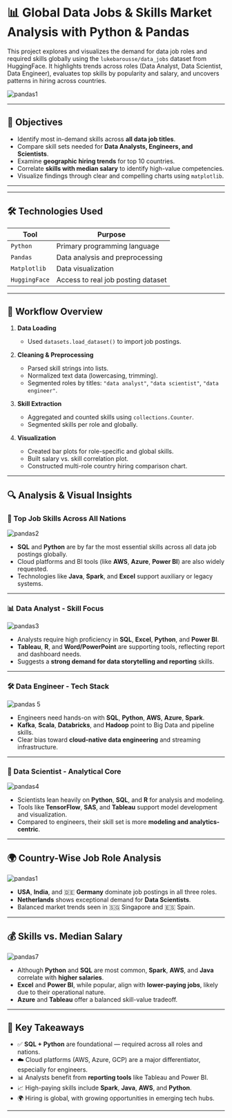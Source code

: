# 📊 Global Data Jobs & Skills Market Analysis with Python & Pandas

This project explores and visualizes the demand for data job roles and required skills globally using the `lukebarousse/data_jobs` dataset from HuggingFace. It highlights trends across roles (Data Analyst, Data Scientist, Data Engineer), evaluates top skills by popularity and salary, and uncovers patterns in hiring across countries.

![pandas1](https://github.com/user-attachments/assets/fc21df51-15a4-4da6-8305-a78f5abb4b58)


---

## 📌 Objectives

- Identify most in-demand skills across **all data job titles**.
- Compare skill sets needed for **Data Analysts, Engineers, and Scientists**.
- Examine **geographic hiring trends** for top 10 countries.
- Correlate **skills with median salary** to identify high-value competencies.
- Visualize findings through clear and compelling charts using `matplotlib`.

---

---

## 🛠️ Technologies Used

| Tool          | Purpose                                     |
|---------------|---------------------------------------------|
| `Python`      | Primary programming language                |
| `Pandas`      | Data analysis and preprocessing             |
| `Matplotlib`  | Data visualization                          |
| `HuggingFace` | Access to real job posting dataset          |

---

## 🔄 Workflow Overview

1. **Data Loading**
   - Used `datasets.load_dataset()` to import job postings.

2. **Cleaning & Preprocessing**
   - Parsed skill strings into lists.
   - Normalized text data (lowercasing, trimming).
   - Segmented roles by titles: `"data analyst"`, `"data scientist"`, `"data engineer"`.

3. **Skill Extraction**
   - Aggregated and counted skills using `collections.Counter`.
   - Segmented skills per role and globally.

4. **Visualization**
   - Created bar plots for role-specific and global skills.
   - Built salary vs. skill correlation plot.
   - Constructed multi-role country hiring comparison chart.

---

## 🔍 Analysis & Visual Insights

### 🔹 Top Job Skills Across All Nations


![pandas2](https://github.com/user-attachments/assets/50aa6c91-f6d1-404d-ae68-11a3bdbe65a6)

- **SQL** and **Python** are by far the most essential skills across all data job postings globally.
- Cloud platforms and BI tools (like **AWS**, **Azure**, **Power BI**) are also widely requested.
- Technologies like **Java**, **Spark**, and **Excel** support auxiliary or legacy systems.

---

### 📊 Data Analyst - Skill Focus

![pandas3](https://github.com/user-attachments/assets/6b549bc1-cf04-4cde-9c6c-fd0b7621e48a)


- Analysts require high proficiency in **SQL**, **Excel**, **Python**, and **Power BI**.
- **Tableau**, **R**, and **Word/PowerPoint** are supporting tools, reflecting report and dashboard needs.
- Suggests a **strong demand for data storytelling and reporting** skills.

---

### 🛠️ Data Engineer - Tech Stack
![pandas 5](https://github.com/user-attachments/assets/6b8db289-55e6-41c4-b79c-35087d0ae433)




- Engineers need hands-on with **SQL**, **Python**, **AWS**, **Azure**, **Spark**.
- **Kafka**, **Scala**, **Databricks**, and **Hadoop** point to Big Data and pipeline skills.
- Clear bias toward **cloud-native data engineering** and streaming infrastructure.

---

### 🔬 Data Scientist - Analytical Core
![pandas4](https://github.com/user-attachments/assets/a9eb8fa9-c90a-45ed-91de-0afece849056)



- Scientists lean heavily on **Python**, **SQL**, and **R** for analysis and modeling.
- Tools like **TensorFlow**, **SAS**, and **Tableau** support model development and visualization.
- Compared to engineers, their skill set is more **modeling and analytics-centric**.

---

## 🌍 Country-Wise Job Role Analysis
![pandas1](https://github.com/user-attachments/assets/597d578b-71af-4d4a-a64f-9f3306c9a3c9)




-  **USA**, **India**, and 🇩🇪 **Germany** dominate job postings in all three roles.
-  **Netherlands** shows exceptional demand for **Data Scientists**.
- Balanced market trends seen in 🇸🇬 Singapore and 🇪🇸 Spain.

---

## 💰 Skills vs. Median Salary

![pandas7](https://github.com/user-attachments/assets/edae3d8e-d0ff-497e-8f0b-93f428a5ed14)

- Although **Python** and **SQL** are most common, **Spark**, **AWS**, and **Java** correlate with **higher salaries**.
- **Excel** and **Power BI**, while popular, align with **lower-paying jobs**, likely due to their operational nature.
- **Azure** and **Tableau** offer a balanced skill-value tradeoff.

---

## 🧠 Key Takeaways

- ✅ **SQL + Python** are foundational — required across all roles and nations.
- ☁️ Cloud platforms (AWS, Azure, GCP) are a major differentiator, especially for engineers.
- 📊 Analysts benefit from **reporting tools** like Tableau and Power BI.
- 📈 High-paying skills include **Spark**, **Java**, **AWS**, and **Python**.
- 🌍 Hiring is global, with growing opportunities in emerging tech hubs.

---



